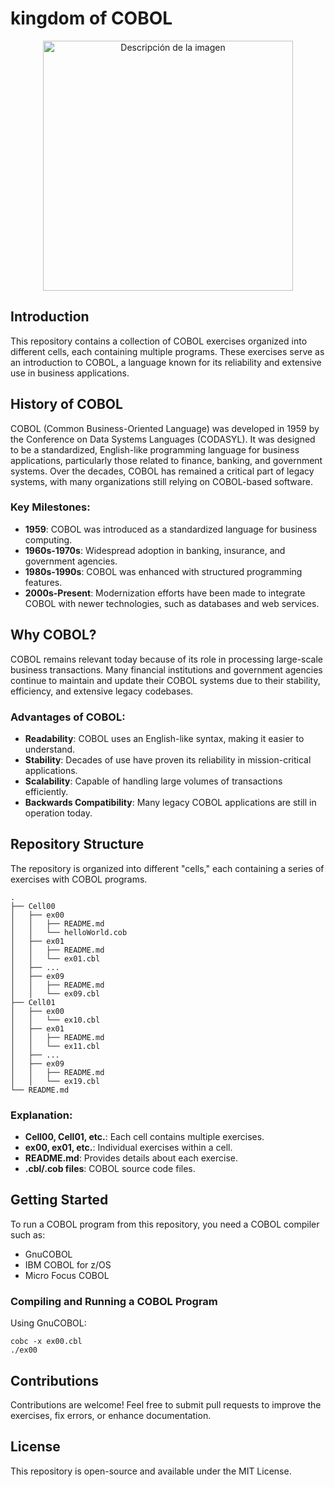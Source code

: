 # kingdom of COBOL

<p align="center">
  <img src="https://github.com/user-attachments/assets/21cca2f2-4a9c-4cb3-94c4-4f413b81c4cf" alt="Descripción de la imagen" width="400">
</p>


## Introduction

This repository contains a collection of COBOL exercises organized into different cells, each containing multiple programs. These exercises serve as an introduction to COBOL, a language known for its reliability and extensive use in business applications.

## History of COBOL

COBOL (Common Business-Oriented Language) was developed in 1959 by the Conference on Data Systems Languages (CODASYL). It was designed to be a standardized, English-like programming language for business applications, particularly those related to finance, banking, and government systems. Over the decades, COBOL has remained a critical part of legacy systems, with many organizations still relying on COBOL-based software.

### Key Milestones:

- **1959**: COBOL was introduced as a standardized language for business computing.
- **1960s-1970s**: Widespread adoption in banking, insurance, and government agencies.
- **1980s-1990s**: COBOL was enhanced with structured programming features.
- **2000s-Present**: Modernization efforts have been made to integrate COBOL with newer technologies, such as databases and web services.

## Why COBOL?

COBOL remains relevant today because of its role in processing large-scale business transactions. Many financial institutions and government agencies continue to maintain and update their COBOL systems due to their stability, efficiency, and extensive legacy codebases.

### Advantages of COBOL:

- **Readability**: COBOL uses an English-like syntax, making it easier to understand.
- **Stability**: Decades of use have proven its reliability in mission-critical applications.
- **Scalability**: Capable of handling large volumes of transactions efficiently.
- **Backwards Compatibility**: Many legacy COBOL applications are still in operation today.

## Repository Structure

The repository is organized into different "cells," each containing a series of exercises with COBOL programs.

```
.
├── Cell00
│   ├── ex00
│   │   ├── README.md
│   │   └── helloWorld.cob
│   ├── ex01
│   │   ├── README.md
│   │   └── ex01.cbl
│   ├── ...
│   ├── ex09
│   │   ├── README.md
│   │   └── ex09.cbl
├── Cell01
│   ├── ex00
│   │   └── ex10.cbl
│   ├── ex01
│   │   ├── README.md
│   │   └── ex11.cbl
│   ├── ...
│   ├── ex09
│   │   ├── README.md
│   │   └── ex19.cbl
└── README.md
```

### Explanation:

- **Cell00, Cell01, etc.**: Each cell contains multiple exercises.
- **ex00, ex01, etc.**: Individual exercises within a cell.
- **README.md**: Provides details about each exercise.
- **.cbl/.cob files**: COBOL source code files.

## Getting Started

To run a COBOL program from this repository, you need a COBOL compiler such as:

- GnuCOBOL
- IBM COBOL for z/OS
- Micro Focus COBOL

### Compiling and Running a COBOL Program

Using GnuCOBOL:

```
cobc -x ex00.cbl
./ex00
```

## Contributions

Contributions are welcome! Feel free to submit pull requests to improve the exercises, fix errors, or enhance documentation.

## License

This repository is open-source and available under the MIT License.
